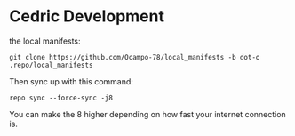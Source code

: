 Cedric Development
===========

the local manifests:

	git clone https://github.com/Ocampo-78/local_manifests -b dot-o .repo/local_manifests

Then sync up with this command:

	repo sync --force-sync -j8
	
You can make the 8 higher depending on how fast your internet connection is.
